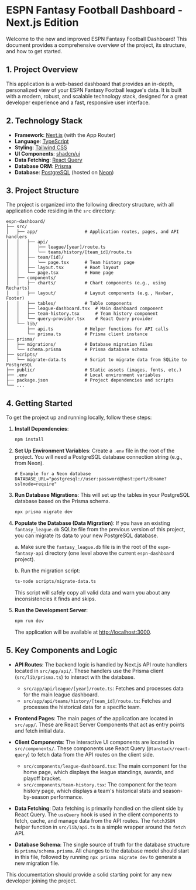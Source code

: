 # ESPN Fantasy Football Dashboard - Next.js Edition

Welcome to the new and improved ESPN Fantasy Football Dashboard! This document provides a comprehensive overview of the project, its structure, and how to get started.

## 1. Project Overview

This application is a web-based dashboard that provides an in-depth, personalized view of your ESPN Fantasy Football league's data. It is built with a modern, robust, and scalable technology stack, designed for a great developer experience and a fast, responsive user interface.

## 2. Technology Stack

-   **Framework**: [Next.js](https://nextjs.org/) (with the App Router)
-   **Language**: [TypeScript](https://www.typescriptlang.org/)
-   **Styling**: [Tailwind CSS](https://tailwindcss.com/)
-   **UI Components**: [shadcn/ui](https://ui.shadcn.com/)
-   **Data Fetching**: [React Query](https://tanstack.com/query/latest)
-   **Database ORM**: [Prisma](https://www.prisma.io/)
-   **Database**: [PostgreSQL](https://www.postgresql.org/) (hosted on [Neon](https://neon.tech/))

## 3. Project Structure

The project is organized into the following directory structure, with all application code residing in the `src` directory:

```
espn-dashboard/
├── src/
│   ├── app/                  # Application routes, pages, and API handlers
│   │   ├── api/
│   │   │   ├── league/[year]/route.ts
│   │   │   └── teams/history/[team_id]/route.ts
│   │   ├── team/[id]/
│   │   │   └── page.tsx      # Team history page
│   │   ├── layout.tsx        # Root layout
│   │   └── page.tsx          # Home page
│   ├── components/
│   │   ├── charts/           # Chart components (e.g., using Recharts)
│   │   ├── layout/           # Layout components (e.g., Navbar, Footer)
│   │   ├── tables/           # Table components
│   │   ├── league-dashboard.tsx  # Main dashboard component
│   │   ├── team-history.tsx      # Team history component
│   │   └── query-provider.tsx    # React Query provider
│   └── lib/
│       ├── api.ts            # Helper functions for API calls
│       └── prisma.ts         # Prisma client instance
├── prisma/
│   ├── migrations/           # Database migration files
│   └── schema.prisma         # Prisma database schema
├── scripts/
│   └── migrate-data.ts       # Script to migrate data from SQLite to PostgreSQL
├── public/                   # Static assets (images, fonts, etc.)
├── .env                      # Local environment variables
├── package.json              # Project dependencies and scripts
└── ...
```

## 4. Getting Started

To get the project up and running locally, follow these steps:

1.  **Install Dependencies**:
    ```bash
    npm install
    ```

2.  **Set Up Environment Variables**:
    Create a `.env` file in the root of the project. You will need a PostgreSQL database connection string (e.g., from Neon).
    ```
    # Example for a Neon database
    DATABASE_URL="postgresql://user:password@host:port/dbname?sslmode=require"
    ```

3.  **Run Database Migrations**:
    This will set up the tables in your PostgreSQL database based on the Prisma schema.
    ```bash
    npx prisma migrate dev
    ```

4.  **Populate the Database (Data Migration)**:
    If you have an existing `fantasy_league.db` SQLite file from the previous version of this project, you can migrate its data to your new PostgreSQL database.
    
    a. Make sure the `fantasy_league.db` file is in the root of the `espn-fantasy-api` directory (one level above the current `espn-dashboard` project).
    
    b. Run the migration script:
    ```bash
    ts-node scripts/migrate-data.ts
    ```
    This script will safely copy all valid data and warn you about any inconsistencies it finds and skips.

5.  **Run the Development Server**:
    ```bash
    npm run dev
    ```
    The application will be available at [http://localhost:3000](http://localhost:3000).

## 5. Key Components and Logic

-   **API Routes**: The backend logic is handled by Next.js API route handlers located in `src/app/api/`. These handlers use the Prisma client (`src/lib/prisma.ts`) to interact with the database.
    -   `src/app/api/league/[year]/route.ts`: Fetches and processes data for the main league dashboard.
    -   `src/app/api/teams/history/[team_id]/route.ts`: Fetches and processes the historical data for a specific team.

-   **Frontend Pages**: The main pages of the application are located in `src/app/`. These are React Server Components that act as entry points and fetch initial data.

-   **Client Components**: The interactive UI components are located in `src/components/`. These components use React Query (`@tanstack/react-query`) to fetch data from the API routes on the client side.
    -   `src/components/league-dashboard.tsx`: The main component for the home page, which displays the league standings, awards, and playoff bracket.
    -   `src/components/team-history.tsx`: The component for the team history page, which displays a team's historical stats and season-by-season performance.

-   **Data Fetching**: Data fetching is primarily handled on the client side by React Query. The `useQuery` hook is used in the client components to fetch, cache, and manage data from the API routes. The `fetchJSON` helper function in `src/lib/api.ts` is a simple wrapper around the `fetch` API.

-   **Database Schema**: The single source of truth for the database structure is `prisma/schema.prisma`. All changes to the database model should start in this file, followed by running `npx prisma migrate dev` to generate a new migration file.

This documentation should provide a solid starting point for any new developer joining the project.

